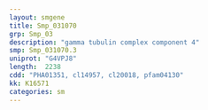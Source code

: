 ```yaml
---
layout: smgene
title: Smp_031070
grp: Smp_03
description: "gamma tubulin complex component 4"
smp: Smp_031070.3
uniprot: "G4VPJ8"
length:  2238
cdd: "PHA01351, cl14957, cl20018, pfam04130"
kk: K16571
categories: sm
---
```

